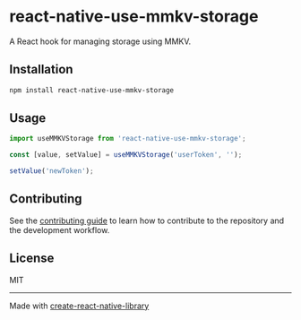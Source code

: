 # react-native-use-mmkv-storage

A React hook for managing storage using MMKV.

## Installation

```sh
npm install react-native-use-mmkv-storage
```

## Usage

```js
import useMMKVStorage from 'react-native-use-mmkv-storage';

const [value, setValue] = useMMKVStorage('userToken', '');

setValue('newToken');
```

## Contributing

See the [contributing guide](CONTRIBUTING.md) to learn how to contribute to the repository and the development workflow.

## License

MIT

---

Made with [create-react-native-library](https://github.com/callstack/react-native-builder-bob)
